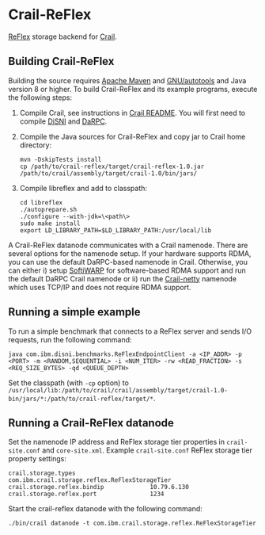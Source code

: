 # Crail-ReFlex

[ReFlex](https://github.com/stanford-mast/reflex) storage backend for [Crail](https://github.com/zrlio/crail).


## Building Crail-ReFlex

Building the source requires [Apache Maven](http://maven.apache.org/) and [GNU/autotools](http://www.gnu.org/software/autoconf/autoconf.html) and Java version 8 or higher.
To build Crail-ReFlex and its example programs, execute the following steps:

1. Compile Crail, see instructions in [Crail README](https://github.com/zrlio/crail). You will first need to compile [DiSNI](https://github.com/zrlio/disni) and [DaRPC](https://github.com/zrlio/darpc).

2. Compile the Java sources for Crail-ReFlex and copy jar to Crail home directory: 

   ```
   mvn -DskipTests install
   cp /path/to/crail-reflex/target/crail-reflex-1.0.jar /path/to/crail/assembly/target/crail-1.0/bin/jars/
   ```

3. Compile libreflex and add to classpath: 
   
   ```
   cd libreflex 
   ./autoprepare.sh
   ./configure --with-jdk=\<path\>
   sudo make install
   export LD_LIBRARY_PATH=$LD_LIBRARY_PATH:/usr/local/lib
   ```

A Crail-ReFlex datanode communicates with a Crail namenode. There are several options for the namenode setup. If your hardware supports RDMA, you can use the default DaRPC-based namenode in Crail. Otherwise, you can either i) setup [SoftiWARP](https://github.com/zrlio/softiwarp) for software-based RDMA support and run the default DaRPC Crail namenode or ii) run the [Crail-netty](https://github.com/zrlio/crail-netty) namenode which uses TCP/IP and does not require RDMA support.


## Running a simple example

To run a simple benchmark that connects to a ReFlex server and sends I/O requests, run the following command:

   ```
   java com.ibm.disni.benchmarks.ReFlexEndpointClient -a <IP_ADDR> -p <PORT> -m <RANDOM,SEQUENTIAL> -i <NUM_ITER> -rw <READ_FRACTION> -s <REQ_SIZE_BYTES> -qd <QUEUE_DEPTH>
   ```

Set the classpath (with `-cp` option) to
`/usr/local/lib:/path/to/crail/crail/assembly/target/crail-1.0-bin/jars/*:/path/to/crail-reflex/target/*`. 


## Running a Crail-ReFlex datanode

Set the namenode IP address and ReFlex storage tier properties in `crail-site.conf` and `core-site.xml`. 
Example `crail-site.conf` ReFlex storage tier property settings:

   ```
   crail.storage.types                     com.ibm.crail.storage.reflex.ReFlexStorageTier
   crail.storage.reflex.bindip             10.79.6.130
   crail.storage.reflex.port               1234
   ```

Start the crail-reflex datanode with the following command:

   ```
   ./bin/crail datanode -t com.ibm.crail.storage.reflex.ReFlexStorageTier 
   ```
